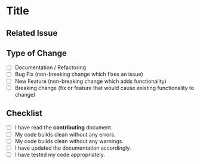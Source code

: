 # Title
<!--- Describe your changes here --->

## Related Issue
<!--- Are there any Issues associated to this pull request? --->

## Type of Change
- [ ] Documentation / Refactoring
- [ ] Bug Fix (non-breaking change which fixes an issue)
- [ ] New Feature (non-breaking change which adds functionality)
- [ ] Breaking change (fix or feature that would cause existing functionality to change)

## Checklist
- [ ] I have read the **contributing** document.
- [ ] My code builds clean without any errors. 
- [ ] My code builds clean without any warnings.
- [ ] I have updated the documentation accordingly.
- [ ] I have tested my code appropriately.
